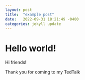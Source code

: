 ```yaml
---
layout: post
title:  "example post"
date:   2022-09-31 18:21:49 -0400
categories: jekyll update
---
```

# Hello world!
Hi friends!

Thank you for coming to my TedTalk

